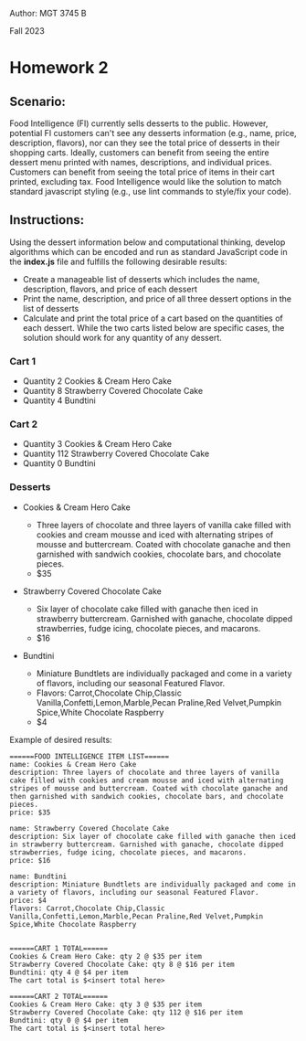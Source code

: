 
Author: <Yingqi Chen>
MGT 3745 B

Fall 2023

# Homework 2

## Scenario:
Food Intelligence (FI) currently sells desserts to the public. However, potential FI customers can't see any desserts information (e.g., name, price, description, flavors), nor can they see the total price of desserts in their shopping carts. Ideally, customers can benefit from seeing the entire dessert menu printed with names, descriptions, and individual prices. Customers can benefit from seeing the total price of items in their cart printed, excluding tax. Food Intelligence would like the solution to match standard javascript styling (e.g., use lint commands to style/fix your code).

## Instructions: 
Using the dessert information below and computational thinking, develop algorithms which can be encoded and run as standard JavaScript code in the **index.js** file and fulfills the following desirable results:

- Create a manageable list of desserts which includes the name, description, flavors, and price of each dessert
- Print the name, description, and price of all three dessert options in the list of desserts
- Calculate and print the total price of a cart based on the quantities of each dessert. While the two carts listed below are specific cases, the solution should work for any quantity of any dessert.

### Cart 1
  - Quantity 2 Cookies & Cream Hero Cake
  - Quantity 8 Strawberry Covered Chocolate Cake
  - Quantity 4 Bundtini
  
### Cart 2
  - Quantity 3 Cookies & Cream Hero Cake
  - Quantity 112 Strawberry Covered Chocolate Cake
  - Quantity 0 Bundtini

### Desserts
- Cookies & Cream Hero Cake
  - Three layers of chocolate and three layers of vanilla cake filled with cookies and cream mousse and iced with alternating stripes of mousse and buttercream. Coated with chocolate ganache and then garnished with sandwich cookies, chocolate bars, and chocolate pieces.
  - $35

- Strawberry Covered Chocolate Cake
  - Six layer of chocolate cake filled with ganache then iced in strawberry buttercream. Garnished with ganache, chocolate dipped strawberries, fudge icing, chocolate pieces, and macarons.
  - $16

- Bundtini
  - Miniature Bundtlets are individually packaged and come in a variety of flavors, including our seasonal Featured Flavor.
  - Flavors: Carrot,Chocolate Chip,Classic Vanilla,Confetti,Lemon,Marble,Pecan Praline,Red Velvet,Pumpkin Spice,White Chocolate Raspberry
  - $4

Example of desired results:
```
======FOOD INTELLIGENCE ITEM LIST======
name: Cookies & Cream Hero Cake
description: Three layers of chocolate and three layers of vanilla cake filled with cookies and cream mousse and iced with alternating stripes of mousse and buttercream. Coated with chocolate ganache and then garnished with sandwich cookies, chocolate bars, and chocolate pieces.
price: $35
        
name: Strawberry Covered Chocolate Cake
description: Six layer of chocolate cake filled with ganache then iced in strawberry buttercream. Garnished with ganache, chocolate dipped strawberries, fudge icing, chocolate pieces, and macarons.
price: $16
        
name: Bundtini
description: Miniature Bundtlets are individually packaged and come in a variety of flavors, including our seasonal Featured Flavor.
price: $4
flavors: Carrot,Chocolate Chip,Classic Vanilla,Confetti,Lemon,Marble,Pecan Praline,Red Velvet,Pumpkin Spice,White Chocolate Raspberry
        

======CART 1 TOTAL======
Cookies & Cream Hero Cake: qty 2 @ $35 per item
Strawberry Covered Chocolate Cake: qty 8 @ $16 per item
Bundtini: qty 4 @ $4 per item
The cart total is $<insert total here>

======CART 2 TOTAL======
Cookies & Cream Hero Cake: qty 3 @ $35 per item
Strawberry Covered Chocolate Cake: qty 112 @ $16 per item
Bundtini: qty 0 @ $4 per item
The cart total is $<insert total here>
```